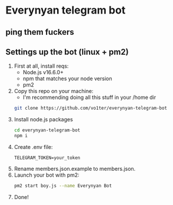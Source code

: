 # Everynyan telegram bot
## ping them fuckers

## Settings up the bot (linux + pm2)

1. First at all, install reqs:
    * Node.js v16.6.0+
    * npm that matches your node version
    * pm2
2. Copy this repo on your machine:
    * I'm recommending doing all this stuff in your /home dir
    ```bash
    git clone https://github.com/vo1ter/everynyan-telegram-bot
    ```
3. Install node.js packages
    ```bash
    cd everynyan-telegram-bot
    npm i
    ```
4. Create .env file:
    ```env
    TELEGRAM_TOKEN=your_token
    ```
5. Rename members.json.example to members.json.
6. Launch your bot with pm2:
    ```bash
    pm2 start boy.js --name Everynyan Bot
    ```
6. Done!